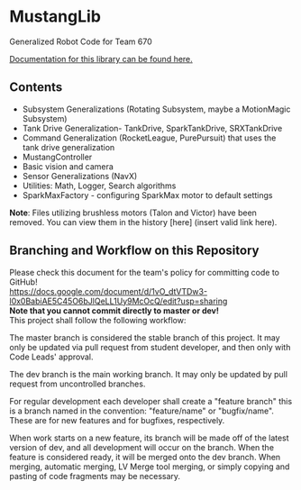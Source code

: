 # MustangLib

Generalized Robot Code for Team 670

[Documentation for this library can be found here.](https://hhs-team670.github.io/MustangLib/)

## Contents

- Subsystem Generalizations (Rotating Subsystem, maybe a MotionMagic Subsystem)
- Tank Drive Generalization- TankDrive, SparkTankDrive, SRXTankDrive
- Command Generalization (RocketLeague, PurePursuit) that uses the tank drive generalization
- MustangController
- Basic vision and camera 
- Sensor Generalizations (NavX)
- Utilities: Math, Logger, Search algorithms
- SparkMaxFactory - configuring SparkMax motor to default settings

**Note**: Files utilizing brushless motors (Talon and Victor) have been removed. You can view them in the history [here] (insert valid link here).

## Branching and Workflow on this Repository<br/>
Please check this document for the team's policy for committing code to GitHub!<br/>
https://docs.google.com/document/d/1vO_dtVTDw3-l0x0BabiAE5C45O6bJlQeLL1Uy9McOcQ/edit?usp=sharing <br/>
**Note that you cannot commit directly to master or dev!**<br/>
This project shall follow the following workflow:<br/>

The master branch is considered the stable branch of this project. It may only be updated via pull request from student developer, and then only with Code Leads' approval.<br/>

The dev branch is the main working branch. It may only be updated by pull request from uncontrolled branches.<br/>

For regular development each developer shall create a "feature branch" this is a branch named in the convention: "feature/name" or "bugfix/name". These are for new features and for bugfixes, respectively.<br/>

When work starts on a new feature, its branch will be made off of the latest version of dev, and all development will occur on the branch. When the feature is considered ready, it will be merged onto the dev branch. When merging, automatic merging, LV Merge tool merging, or simply copying and pasting of code fragments may be necessary.


